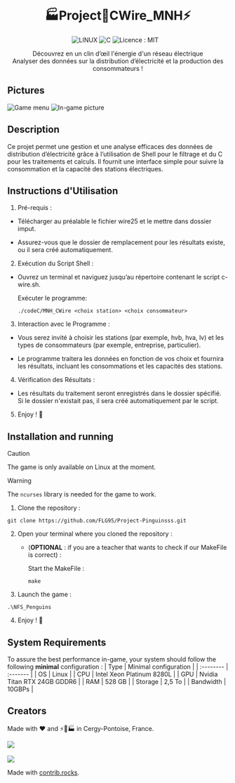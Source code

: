 <h1 align='center'>
  🏭Project🔌CWire_MNH⚡
</h1>

<!---![LINUX](https://img.shields.io/badge/Linux-FCC624?style=for-the-badge&logo=linux&logoColor=black) ![C](https://img.shields.io/badge/C-00599C?style=for-the-badge&logo=c&logoColor=white) ![CMake](https://img.shields.io/badge/CMake-%23008FBA.svg?style=for-the-badge&logo=cmake&logoColor=white) [![Licence](https://img.shields.io/github/license/Ileriayo/markdown-badges?style=for-the-badge)](./LICENSE)-->

<p align='center'>
  <a>
    <img alt="LINUX" src="https://img.shields.io/badge/Linux-FCC624?style=for-the-badge&logo=linux&logoColor=black">
    <img alt="C" src="https://img.shields.io/badge/C-00599C?style=for-the-badge&logo=c&logoColor=white">  
    <img alt="Licence : MIT" src="https://img.shields.io/github/license/Ileriayo/markdown-badges?style=for-the-badge">   
  </a>&nbsp;&nbsp;
</p>

<p align='center'>
  Découvrez en un clin d’œil l'énergie d'un réseau électrique<br>
  Analyser des données sur la distribution d’électricité et la production des consommateurs ! 
</p>

## Pictures
![Game menu](https://i.imgur.com/dFwgshV.png)
![In-game picture](https://i.imgur.com/yvEfVcp.png)

## Description

Ce projet permet une gestion et une analyse efficaces des données de distribution d’électricité grâce à l’utilisation de Shell pour le filtrage et du C pour les traitements et calculs. Il fournit une interface simple pour suivre la consommation et la capacité des stations électriques.

## Instructions d'Utilisation

1. Pré-requis :

  - Télécharger au préalable le fichier wire25 et le mettre dans dossier imput.
 
  - Assurez-vous que le dossier de remplacement pour les résultats existe, ou il sera créé automatiquement.

2. Exécution du Script Shell :

  -  Ouvrez un terminal et naviguez jusqu’au répertoire contenant le script c-wire.sh.

        Exécuter le programme:
        ```
        ./codeC/MNH_CWire <choix station> <choix consommateur>
        ```

3. Interaction avec le Programme :

  - Vous serez invité à choisir les stations (par exemple, hvb, hva, lv) et les types de consommateurs (par exemple, entreprise, particulier).
    
  - Le programme traitera les données en fonction de vos choix et fournira les résultats, incluant les consommations et les capacités des stations.

4. Vérification des Résultats :

  - Les résultats du traitement seront enregistrés dans le dossier spécifié. Si le dossier n'existait pas, il sera créé automatiquement par le script.

5. Enjoy ! 🐧








## Installation and running

> [!CAUTION]
> The game is only available on Linux at the moment.

> [!WARNING]
> The `ncurses` library is needed for the game to work.

1. Clone the repository :
```
git clone https://github.com/FLG95/Project-Pinguinsss.git
```

2. Open your terminal where you cloned the repository :

    - (**OPTIONAL** : if you are a teacher that wants to check if our MakeFile is correct) :

        Start the MakeFile :
        ```
        make
        ```

4. Launch the game :
```
.\NFS_Penguins
```
4. Enjoy ! 🐧

## System Requirements

To assure the best performance in-game, your system should follow the following **minimal** configuration :
| Type | Minimal configuration     |
| :-------- | :------- |
| OS | Linux |
| CPU | Intel Xeon Platinum 8280L |
| GPU | Nvidia Titan RTX 24GB GDDR6 |
| RAM | 528 GB |
| Storage | 2,5 To |
| Bandwidth | 10GBPs |


## Creators

Made with ❤️ and ⚡🔌🏭 in Cergy-Pontoise, France.

<a href="https://github.com/naab213/Project-CWire_MNH/graphs/contributors">
  <img src="https://contrib.rocks/preview?repo=naab213%2FProject-CWire_MNH" />
</a>
<br><br>


<a href="https://github.com/angular/angular-ja/graphs/contributors">
  <img src="https://contrib.rocks/image?repo=angular/angular-ja" />
</a>

Made with [contrib.rocks](https://contrib.rocks).

<!---
Credits :

[![MIT License](https://img.shields.io/badge/License-MIT-green.svg)](https://choosealicense.com/licenses/mit/)
[![GPLv3 License](https://img.shields.io/badge/License-GPL%20v3-yellow.svg)](https://opensource.org/licenses/)
[![AGPL License](https://img.shields.io/badge/license-AGPL-blue.svg)](http://www.gnu.org/licenses/agpl-3.0)



https://github.com/Naereen/badges
https://github.com/alexandresanlim/Badges4-README.md-Profile/
https://contrib.rocks/preview?repo=naab213%2FProject-CWire_MNH
https://readme.so/fr/editor

